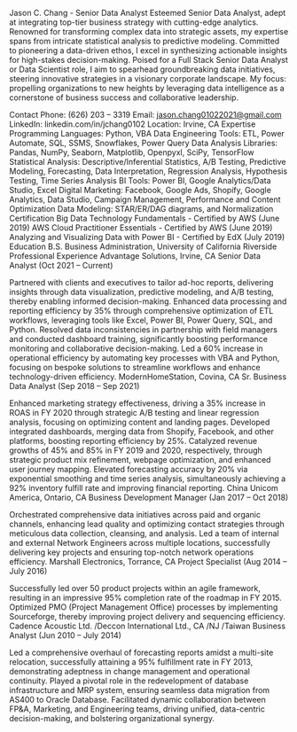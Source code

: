 
Jason C. Chang - Senior Data Analyst
Esteemed Senior Data Analyst, adept at integrating top-tier business strategy with cutting-edge analytics. Renowned for transforming complex data into strategic assets, my expertise spans from intricate statistical analysis to predictive modeling. Committed to pioneering a data-driven ethos, I excel in synthesizing actionable insights for high-stakes decision-making. Poised for a Full Stack Senior Data Analyst or Data Scientist role, I aim to spearhead groundbreaking data initiatives, steering innovative strategies in a visionary corporate landscape. My focus: propelling organizations to new heights by leveraging data intelligence as a cornerstone of business success and collaborative leadership.

Contact
Phone: (626) 203 – 3319
Email: jason.chang01022021@gmail.com
LinkedIn: linkedin.com/in/jchang0102
Location: Irvine, CA
Expertise
Programming Languages:
Python, VBA
Data Engineering Tools:
ETL, Power Automate, SQL, SSMS, Snowflakes, Power Query
Data Analysis Libraries:
Pandas, NumPy, Seaborn, Matplotlib, Openpyxl, SciPy, TensorFlow
Statistical Analysis:
Descriptive/Inferential Statistics, A/B Testing, Predictive Modeling, Forecasting, Data Interpretation, Regression Analysis, Hypothesis Testing, Time Series Analysis
BI Tools:
Power BI, Google Analytics/Data Studio, Excel
Digital Marketing:
Facebook, Google Ads, Shopify, Google Analytics, Data Studio, Campaign Management, Performance and Content Optimization
Data Modeling:
STAR/ER/DAG diagrams, and Normalization
Certification
Big Data Technology Fundamentals - Certified by AWS (June 2019)
AWS Cloud Practitioner Essentials - Certified by AWS (June 2019)
Analyzing and Visualizing Data with Power BI - Certified by EdX (July 2019)
Education
B.S. Business Administration, University of California Riverside
Professional Experience
Advantage Solutions, Irvine, CA
Senior Data Analyst (Oct 2021 – Current)

Partnered with clients and executives to tailor ad-hoc reports, delivering insights through data visualization, predictive modeling, and A/B testing, thereby enabling informed decision-making.
Enhanced data processing and reporting efficiency by 35% through comprehensive optimization of ETL workflows, leveraging tools like Excel, Power BI, Power Query, SQL, and Python.
Resolved data inconsistencies in partnership with field managers and conducted dashboard training, significantly boosting performance monitoring and collaborative decision-making.
Led a 60% increase in operational efficiency by automating key processes with VBA and Python, focusing on bespoke solutions to streamline workflows and enhance technology-driven efficiency.
ModernHomeStation, Covina, CA
Sr. Business Data Analyst (Sep 2018 – Sep 2021)

Enhanced marketing strategy effectiveness, driving a 35% increase in ROAS in FY 2020 through strategic A/B testing and linear regression analysis, focusing on optimizing content and landing pages.
Developed integrated dashboards, merging data from Shopify, Facebook, and other platforms, boosting reporting efficiency by 25%.
Catalyzed revenue growths of 45% and 85% in FY 2019 and 2020, respectively, through strategic product mix refinement, webpage optimization, and enhanced user journey mapping.
Elevated forecasting accuracy by 20% via exponential smoothing and time series analysis, simultaneously achieving a 92% inventory fulfill rate and improving financial reporting.
China Unicom America, Ontario, CA
Business Development Manager (Jan 2017 – Oct 2018)

Orchestrated comprehensive data initiatives across paid and organic channels, enhancing lead quality and optimizing contact strategies through meticulous data collection, cleansing, and analysis.
Led a team of internal and external Network Engineers across multiple locations, successfully delivering key projects and ensuring top-notch network operations efficiency.
Marshall Electronics, Torrance, CA
Project Specialist (Aug 2014 – July 2016)

Successfully led over 50 product projects within an agile framework, resulting in an impressive 95% completion rate of the roadmap in FY 2015.
Optimized PMO (Project Management Office) processes by implementing Sourceforge, thereby improving project delivery and sequencing efficiency.
Cadence Acoustic Ltd. /Deccon International Ltd., CA /NJ /Taiwan
Business Analyst (Jun 2010 – July 2014)

Led a comprehensive overhaul of forecasting reports amidst a multi-site relocation, successfully attaining a 95% fulfillment rate in FY 2013, demonstrating adeptness in change management and operational continuity.
Played a pivotal role in the redevelopment of database infrastructure and MRP system, ensuring seamless data migration from AS400 to Oracle Database.
Facilitated dynamic collaboration between FP&A, Marketing, and Engineering teams, driving unified, data-centric decision-making, and bolstering organizational synergy.
